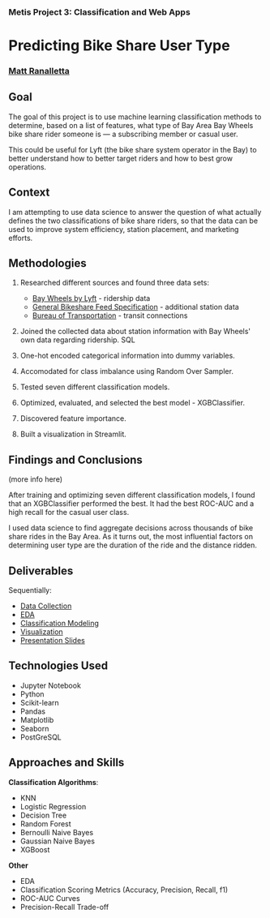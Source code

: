 ### Metis Project 3: Classification and Web Apps

# Predicting Bike Share User Type

### [Matt Ranalletta](https://www.linkedin.com/in/matthewranalletta/)

## Goal

The goal of this project is to use machine learning classification methods to determine, based on a list of features, what type of Bay Area Bay Wheels bike share rider someone is — a subscribing member or casual user.

This could be useful for Lyft (the bike share system operator in the Bay) to better understand how to better target riders and how to best grow operations.

## Context

I am attempting to use data science to answer the question of what actually defines the two classifications of bike share riders, so that the data can be used to improve system efficiency, station placement, and marketing efforts.

## Methodologies

1. Researched different sources and found three data sets:
      - [Bay Wheels by Lyft](https://www.lyft.com/bikes/bay-wheels/system-data) - ridership data
      - [General Bikeshare Feed Specification](https://gbfs.baywheels.com/gbfs/gbfs.json) - additional station data
      - [Bureau of Transportation](https://data-usdot.opendata.arcgis.com/datasets/bikeshare) - transit connections
      
2. Joined the collected data about station information with Bay Wheels' own data regarding ridership.
SQL
3. One-hot encoded categorical information into dummy variables.
4. Accomodated for class imbalance using Random Over Sampler.
5. Tested seven different classification models.
6. Optimized, evaluated, and selected the best model - XGBClassifier.
7. Discovered feature importance.
8. Built a visualization in Streamlit.

## Findings and Conclusions

(more info here)

After training and optimizing seven different classification models, I found that an XGBClassifier performed the best. It had the best ROC-AUC and a high recall for the casual user class.

I used data science to find aggregate decisions across thousands of bike share rides in the Bay Area. As it turns out, the most influential factors on determining user type are the duration of the ride and the distance ridden.

## Deliverables

Sequentially:

- [Data Collection](https://github.com/mattranalletta/03_predicting_bike_share_user_type/tree/main/data)
- [EDA]()
- [Classification Modeling]()
- [Visualization]()
- [Presentation Slides]()

## Technologies Used

- Jupyter Notebook
- Python
- Scikit-learn
- Pandas
- Matplotlib
- Seaborn
- PostGreSQL

## Approaches and Skills

**Classification Algorithms**:

- KNN
- Logistic Regression
- Decision Tree
- Random Forest
- Bernoulli Naive Bayes
- Gaussian Naive Bayes
- XGBoost

**Other**

- EDA
- Classification Scoring Metrics (Accuracy, Precision, Recall, f1)
- ROC-AUC Curves
- Precision-Recall Trade-off

